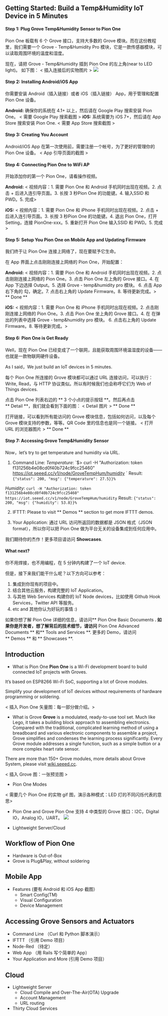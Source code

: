 
## Getting Started: Build a Temp&Humidity IoT Device in 5 Minutes
#### Step 1: Plug Grove Temp&Humidity Sensor to Pion One
Pion One 板载有 6 个 Grove 接口，支持大多数的 Grove 模块。而在这份教程里，我们需要一个 Grove - Temp&Humidity Pro 模块，它是一款传感器模块，可以读取周围环境的温度和湿度。

现在，请把 Grove - Temp&Humidity 插到 Pion One 的左上角(near to LED light)。 如下图：
\< 插入连接后的实物图片 \>
![][image-1]

#### Step 2: Installing Android/iOS App
你需要安装 Android（插入链接）或者 iOS（插入链接） App，用于管理和配置 Pion One 设备。

**Android:**
确保你的系统在 4.1+ 以上，然后请在 Google Play 搜索安装 Pion One。
\< 需要 Google Play 搜索截图 \>
**iOS:**
系统需要为 iOS 7+，然后请在 App Store 搜索安装 Pion One.
\< 需要 App Store 搜索截图 \>

#### Step 3: Creating You Account
Android/iOS App 在第一次使用前，需要注册一个帐号，为了更好的管理你的 Pion One 设备。
\< App 引导页面的截图 \>


#### Step 4: Connecting Pion One to WiFi AP
开始添加你的第一个 Pion One，请看操作视频。

**Android:**
\< 视频内容：1. 需要 Pion One 和 Android 手机同时出现在视频。2. 点击 + 后进入连引导页面。3. 长按 3 秒Pion One 的功能键。4. 输入SSID 和 PWD。5. 完成\>

**iOS:**
\< 视频内容：1. 需要 Pion One 和 iPhone 手机同时出现在视频。2. 点击 + 后进入连引导页面。3. 长按 3 秒Pion One 的功能键。4. 退出 Pion One，打开 Setting，连接 PionOne-xxx。5. 重新打开 Pion One 输入SSID 和 PWD。5. 完成\>

#### Step 5: Setup You Pion One on Mobile App and Updating Firmware
我们终于让 Pion One 连接上网络了，现在要赋予它生命。

在 App 界面上点击刚刚连接上网络的 Pion One，开始配置：

**Android:**
\< 视频内容：1. 需要 Pion One 和 Android 手机同时出现在视频。2. 点击刚刚连接上网络的 Pion One。3. 点击 Pion One 左上角的 Grove 接口。4. 在 App 下边选择 Output。5. 选择 Grove - temp&humidity pro 模块。 6. 点击 App 右下角的 勾，确定。7. 点击右上角的 Update Firmware。8. 等待更新完成。\>
** Done **

**iOS:**
\< 视频内容：1. 需要 Pion One 和 iPhone 手机同时出现在视频。2. 点击刚刚连接上网络的 Pion One。3. 点击 Pion One 坐上角的 Grove 接口。4. 在 在弹出的列表中选择 Grove - temp&humidity pro 模块。 6. 点击右上角的 Update Firmware。8. 等待更新完成。\>

#### Step 6: Pion One is Get Ready
Well，现在 Pion One 已经变成了一个联网，且能获取周围环境温湿度的设备——也就是一款物联网硬件设备。

As I said，We just build an IoT devices in 5 minutes.

每个 Pion One 所连接的 Grove 模块都可以通过 URL 连接访问，可以执行：Write, Read，与 HTTP 协议类似。所以有时候我们也会称呼它们为 Web of Things devices.

点击 Pion One 列表右边的 ** 3 个小点的提示按钮 **。然后再点击 ** Detail **，我们就会看到下面的图：
\< Detail 图片 \>
** Done **

打开链接，可以看到所有能访问的 Grove 模块信息，包括如何访问，以及每个 Grove 模块支持的参数，等等。QR Code 里的信息也是同一个链接。
\< 打开 URL 的浏览器图片 \>
** Done **

#### Step 7: Accessing Grove Temp&Humidity Sensor
Now，let’s try to get temperature and humidity via URL.

1. Command Line:
_Temperature_:
\`$\> curl -H "Authorization: token f131256b4e08cd0f40b724c9fcc25460" https://iot.seeed.cc/v1/node/GroveTempHum/humidity
\`
Result:
`{"status": 200, "msg": {"temperature": 27.5}}% `

_Humidity_:
`curl -H "Authorization: token f131256b4e08cd0f40b724c9fcc25460" https://iot.seeed.cc/v1/node/GroveTempHum/humidity`
Result:
`{"status": 200, "msg": {"humidity": 53.8}}% `

2. IFTTT:
Please to visit ** Demos ** section to get more IFTTT demos.

3. Your Application:
通过 URL 访问所返回的数据都是 JSON 格式（JSON format），所以你可以把 Pion One 做为平台无关的设备集成到任何应用中。

我们期待你的杰作！更多项目请访问 **Showcases**.
#### What next?
你不用焊接，也不用编程，在 5 分钟内构建了一个 IoT device. 

但是，接下来我们能干什么呢？以下方向可以参考：

1. 集成到你现有的项目中。
2. 结合其他云服务，构建完整的 IoT Application。
3. 与其他 Web Services 构建你的 IoT Node devices，比如使用 Github Hook Services，Twitter API 等服务。
4. etc and 其他你认为好玩的事情 :)

如果你想了解 Pion One 详细的信息，请访问** Pion One Basic Documents **.  如果你是开发者，想了解背后的技术细节，请访问** Pion One Advanced Documents ** 和** Tools and Services **.  更多的 Demo，请访问 ** Demos ** 和 ** Showcases **.

## Introduction
- What is Pion One
**Pion One** is a Wi-Fi development board to build connected IoT projects with Groves. 

It’s based on ESP8266 Wi-Fi SoC, supporting a lot of Grove modules. 

Simplify your development of IoT devices without requirements of hardware programming or soldering.

\< 插入 Pion One 矢量图：每一部分做介绍。\>

- What is Grove
**Grove** is a modulated, ready-to-use tool set. Much like Lego, it takes a building block approach to assembling electronics. Compared with the traditional, complicated learning method of using a breadboard and various electronic components to assemble a project, Grove simplifies and condenses the learning process significantly.  Every Grove module addresses a single function, such as a simple button or a more complex heart rate sensor.

There are more than 150+ Grove modules, more details about Grove System, please visit [wiki.seeed.cc][1].

\< 插入 Grove 图：一张预览图 \>
- Pion One Modes

\< 需要几个 Pion One 的实物 gif 图，演示各种模式：LED 灯的不同闪烁代表的意思\>

- Pion One and Grove
Pion One 支持 4 中类型的 Grove 接口：I2C，Digital IO，Analog IO，UART。
![][image-2]

- Lightweight Server/Cloud
## Workflow of Pion One
- Hardware is Out-of-Box
- Grove is Plug&Play, without soldering

## Mobile App
- Features (要有 Android 和 iOS App 截图）
	- Smart Config(TM)
	- Visual Configuration
	- Device Management
## Accessing Grove Sensors and Actuators
- Command Line （Curl 和 Python 脚本演示）
- IFTTT （引用 Demo 项目）
- Node-Red （待定）
- Web App （用 Rails 写个简单的 App）
- Your Application and More (引用 Demo 项目）
## Cloud
- Lightweight Server
	- Cloud Compile and Over-The-Air(OTA) Upgrade
	- Account Management
	- URL routing
- Thirty Cloud Services

[1]:	http://www.seeedstudio.com/wiki/Grove_System

[image-1]:	file:///Users/xiaobo/Desktop/Pion%20One/F411E2374D5EB409B1F072AE0505974C.jpg
[image-2]:	file:////Users/xiaobo/Desktop/Pion%20One/content.png